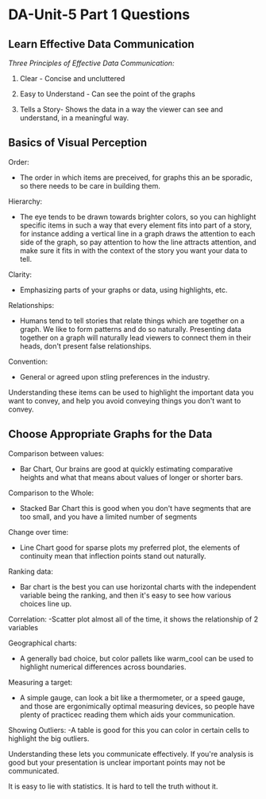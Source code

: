 # DA-Unit-5 Part 1 Questions

## Learn Effective Data Communication

*Three Principles of Effective Data Communication:*

1. Clear - Concise and uncluttered

2. Easy to Understand - Can see the point of the graphs

3. Tells a Story- Shows the data in a way the viewer can see and understand, in a meaningful way.

## Basics of Visual Perception

Order:
- The order in which items are preceived, for graphs this an be sporadic, so there needs to be care in building them.

Hierarchy:
- The eye tends to be drawn towards brighter colors, so you can highlight specific items in such a way that every element fits into part of a story, for instance adding a vertical line in a graph draws the attention to each side of the graph, so pay attention to how the line attracts attention, and make sure it fits in with the context of the story you want your data to tell.

Clarity:
- Emphasizing parts of your graphs or data, using highlights, etc.

Relationships:
- Humans tend to tell stories that relate things which are together on a graph. We like to form patterns and do so naturally. Presenting data together on a graph will naturally lead viewers to connect them in their heads, don't present false relationships.

Convention:
- General or agreed upon stling preferences in the industry.

Understanding these items can be used to highlight the important data you want to convey, and help you avoid conveying things you don't want to convey.

## Choose Appropriate Graphs for the Data

Comparison between values:
- Bar Chart, Our brains are good at quickly estimating comparative heights and what that means about values of longer or shorter bars.

Comparison to the Whole:
- Stacked Bar Chart this is good when you don't have segments that are too small, and you have a limited number of segments

Change over time:
- Line Chart good for sparse plots my preferred plot, the elements of continuity mean that inflection points stand out naturally.

Ranking data:
- Bar chart is the best you can use horizontal charts with the independent variable being the ranking, and then it's easy to see how various choices line up.

Correlation:
-Scatter plot almost all of the time, it shows the relationship of 2 variables

Geographical charts:
- A generally bad choice, but color pallets like warm_cool can be used to highlight numerical differences across boundaries.

Measuring a target: 
- A simple gauge, can look a bit like a thermometer, or a speed gauge, and those are ergonimically optimal measuring devices, so people have plenty of practicec reading them which aids your communication.

Showing Outliers: 
-A table is good for this you can color in certain cells to highlight the big outliers.

Understanding these lets you communicate effectively. If you're analysis is good but your presentation is unclear important points may not be communicated.

It is easy to lie with statistics. It is hard to tell the truth without it.
